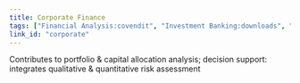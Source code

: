 ```yaml
---
title: Corporate Finance
tags: ["Financial Analysis:covendit", "Investment Banking:downloads", "Strategy:swisscom", "M&A Advisory"]
link_id: "corporate"
---
```


Contributes to portfolio & capital allocation analysis; decision support: integrates qualitative & quantitative risk assessment